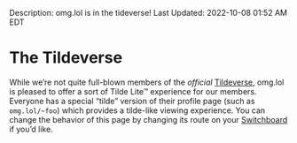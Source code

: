 Description: omg.lol is in the tideverse!
Last Updated: 2022-10-08 01:52 AM EDT

# The Tildeverse

While we’re not quite full-blown members of the *official* [Tildeverse](https://tildeverse.org), omg.lol is pleased to offer a sort of Tilde Lite™ experience for our members. Everyone has a special “tilde” version of their profile page (such as `omg.lol/~foo`) which provides a tilde-like viewing experience. You can change the behavior of this page by changing its route on your [Switchboard](/help/switchboard) if you’d like.
